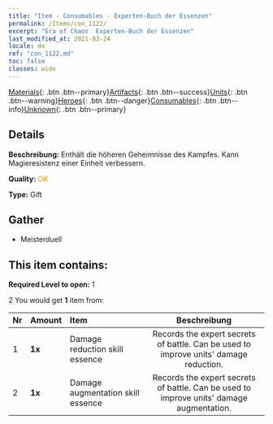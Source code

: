 ```yaml
---
title: "Item - Consumables - Experten-Buch der Essenzen"
permalink: /Items/con_1122/
excerpt: "Era of Chaos  Experten-Buch der Essenzen"
last_modified_at: 2021-03-24
locale: de
ref: "con_1122.md"
toc: false
classes: wide
---
```

 [Materials](/de/Items/){: .btn .btn--primary}[Artifacts](/de/Items/Artifacts/){: .btn .btn--success}[Units](/de/Items/Units/){: .btn .btn--warning}[Heroes](/de/Items/Heroes/){: .btn .btn--danger}[Consumables](/de/Items/Consumables/){: .btn .btn--info}[Unknown](/de/Items/Unknown/){: .btn .btn--primary}

## Details
 **Beschreibung:** Enthält die höheren Geheimnisse des Kampfes. Kann Magieresistenz einer Einheit verbessern.

 **Quality:** <span style="color: #FF8C00">OK</span>

 **Type:** Gift

## Gather

*    Meisterduell 

## This item contains:

 **Required Level to open:** 1

 2 You would get **1** item  from:

  | Nr | Amount |     Item    | Beschreibung |
  |:---|:-------|:------------|:-----------:|
  | 1 |  **1x** | Damage reduction skill essence | Records the expert secrets of battle. Can be used to improve units' damage reduction.  | 
  | 2 |  **1x** | Damage augmentation skill essence | Records the expert secrets of battle. Can be used to improve units' damage augmentation.  | 
